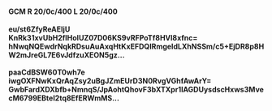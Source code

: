 #### GCM R 20/0c/400 L 20/0c/400
**eu/st6ZfyReAEIjU**<br/>**KnRk31xvUbH2fIHolUZ07D06KS9vRFPoTf8HVl8xfnc=**<br/>**hNwqNQEwdrNqkRDsuAuAxqHtKxEFDQlRmgeIdLXhNSSm/c5+EjDR8p8HW2mJreGL7E6vJdfzuXEON5gz...**<br/><br/>
**paaCdBSW60T0wh7e**<br/>**iwgOXFNwKxQrAqZsy2uBgJZmEUrD3N0RvgVGhfAwArY=**<br/>**GwbFardXDXbfb+NmnqS/JpAohtQhovF3bXTXpr1lAGDUysdscHxws3MvecM6799EBteI2tq8EfERWmMS...**